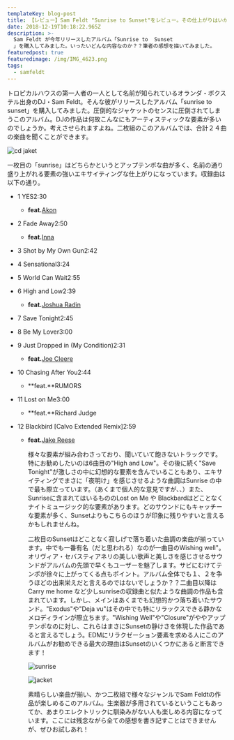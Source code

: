 ```yaml
---
templateKey: blog-post
title: 【レビュー】Sam Feldt "Sunrise to Sunset"をレビュー。その仕上がりはいかに？？
date: 2018-12-19T10:18:22.965Z
description: >-
  Sam Feldt が今年リリースしたアルバム「Sunrise to  Sunset
  」を購入してみました。いったいどんな内容なのか？？筆者の感想を描いてみました。
featuredpost: true
featuredimage: /img/IMG_4623.png
tags:
  - samfeldt
---
```

トロピカルハウスの第一人者の一人として名前が知られているオランダ・ボクステル出身のDJ・Sam Feldt。そんな彼がリリースしたアルバム「sunrise to sunset」を購入してみました。圧倒的なジャケットのセンスに圧倒されてしまうこのアルバム。DJの作品は何故こんなにもアーティスティックな要素が多いのでしょうか。考えさせられますよね。二枚組のこのアルバムでは、合計２４曲の楽曲を聞くことができます。

![cd jaket](/img/IMG_4623.png "cd jacket")

一枚目の「sunrise」はどちらかというとアップテンポな曲が多く、名前の通り盛り上がれる要素の強いエキサイティングな仕上がりになっています。収録曲は以下の通り。

* 1 YES2:30

  * **feat.**[Akon](https://rateyourmusic.com/artist/akon "\[Artist45613]")
* 2 Fade Away2:50

  * **feat.**[Inna](https://rateyourmusic.com/artist/inna "\[Artist481342]")
* 3 Shot by My Own Gun2:42
* 4 Sensational3:24
* 5 World Can Wait2:55
* 6 High and Low2:39

  * **feat.**[Joshua Radin](https://rateyourmusic.com/artist/joshua_radin "\[Artist128409]")
* 7 Save Tonight2:45
* 8 Be My Lover3:00
* 9 Just Dropped in (My Condition)2:31

  * **feat.**[Joe Cleere](https://rateyourmusic.com/artist/joe_cleere "\[Artist1091849]")
* 10 Chasing After You2:44

  * **feat.**RUMORS
* 11 Lost on Me3:00

  * **feat.**Richard Judge
* 12 Blackbird \[Calvo Extended Remix]2:59

  * **feat.**[Jake Reese](https://rateyourmusic.com/artist/jake-reese "\[Artist1312672]")

    様々な要素が組み合わさっており、聞いていて飽きないトラックです。特にお勧めしたいのは6曲目の"High and Low"。その後に続く"Save Tonight"が激しさの中に幻想的な要素を含んでいることもあり、エキサイティングでまさに「夜明け」を感じさせるような曲調はSunrise の中で最も際立っています。（あくまで個人的な意見ですが、、）また、Sunriseに含まれてはいるもののLost on Me や Blackbardはどことなくナイトミュージック的な要素があります。どのサウンドにもキャッチーな要素が多く、Sunsetよりもこちらのほうが印象に残りやすいと言えるかもしれませんね。

    二枚目のSunsetはどことなく寂しげで落ち着いた曲調の楽曲が揃っています。中でも一番有名（だと思われる）なのが一曲目のWishing well"。オリヴィア・セバスティアネリの美しい歌声と美しさを感じさせるサウンドがアルバムの先頭で早くもユーザーを魅了します。サビにむけてテンポが徐々に上がってくる点もポイント。アルバム全体でも１、２を争うほどの出来栄えだと言えるのではないでしょうか？？二曲目以降はCarry me home など少しsunriseの収録曲と似たような曲調の作品も含まれています。しかし、メインはあくまでも幻想的かつ落ち着いたサウンド。"Exodus"や"Deja vu"はその中でも特にリラックスできる静かなメロディラインが際立ちます。"Wishing Well"や"Closure"がややアップテンポなのに対し、これらはまさにSunsetの静けさを体現した作品であると言えるでしょう。EDMにリラクゼーション要素を求める人にこのアルバムがお勧めできる最大の理由はSunsetのいくつかにあると断言できます！

    ![sunrise](/img/IMG_4624.png "sunrise")

    ![jacket ](/img/IMG_4625.png "jakcet")

    素晴らしい楽曲が揃い、かつ二枚組で様々なジャンルでSam Feldtの作品が楽しめるこのアルバム。生楽器が多用されているということもあってか、あまりエレクトリックに馴染みがない人も楽しめる内容になっています。ここには残念ながら全ての感想を書き記すことはできませんが、ぜひお試しあれ！
